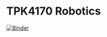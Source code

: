 # TPK4170 Robotics

[![Binder](http://mybinder.org/badge.svg)](http://mybinder.org:/repo/ipk-ntnu/tpk4170)
